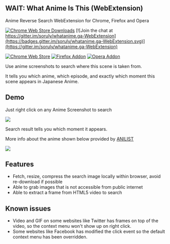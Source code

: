 ## WAIT: What Anime Is This (WebExtension)

Anime Reverse Search WebExtension for Chrome, Firefox and Opera

[![Chrome Web Store Downloads](https://img.shields.io/chrome-web-store/d/gkamnldpllcbiidlfacaccdoadedncfp.svg?maxAge=86400)](https://chrome.google.com/webstore/detail/search-anime-by-screensho/gkamnldpllcbiidlfacaccdoadedncfp)
[![Join the chat at https://gitter.im/soruly/whatanime.ga-WebExtension](https://badges.gitter.im/soruly/whatanime.ga-WebExtension.svg)](https://gitter.im/soruly/whatanime.ga-WebExtension)

[![Chrome Web Store](https://img.shields.io/badge/Chrome-Extension-green.svg?maxAge=86400)](https://chrome.google.com/webstore/detail/search-anime-by-screensho/gkamnldpllcbiidlfacaccdoadedncfp)
[![Firefox Addon](https://img.shields.io/badge/Firefox-Add--on-orange.svg?maxAge=86400)](https://addons.mozilla.org/en-US/firefox/addon/search-anime-by-screenshot/)
[![Opera Addon](https://img.shields.io/badge/Opera-Add--on-red.svg?maxAge=86400)](https://addons.opera.com/en/extensions/details/search-anime-by-screenshot/)

Use anime screenshots to search where this scene is taken from.

It tells you which anime, which episode, and exactly which moment this scene appears in Japanese Anime.

## Demo
Just right click on any Anime Screenshot to search

![](https://addons.cdn.mozilla.net/user-media/previews/full/175/175673.png)

Search result tells you which moment it appears.

More info about the anime shown below provided by [ANILIST](https://anilist.co)

![](https://addons.cdn.mozilla.net/user-media/previews/full/175/175674.png)

## Features
- Fetch, resize, compress the search image locally within browser, avoid re-download if possible
- Able to grab images that is not accessible from public internet
- Able to extract a frame from HTML5 video to search

## Known issues
- Video and GIF on some websites like Twitter has frames on top of the video, so the context menu won't show up on right click.
- Some websites like Facebook has modified the click event so the default context menu has been overridden.
